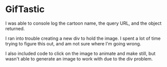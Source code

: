 # GifTastic

I was able to console log the cartoon name, the query URL, and the object returned. 

I ran into trouble creating a new div to hold the image. I spent a lot of time trying to figure this out, and am not sure where I'm going wrong. 

I also included code to click on the image to animate and make still, but wasn't able to generate an image to work with due to the div problem.